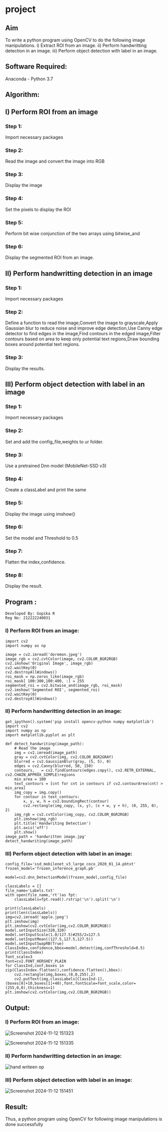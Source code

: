 # project

## Aim
To write a python program using OpenCV to do the following image manipulations.
i) Extract ROI from  an image.
ii) Perform handwritting detection in an image.
iii) Perform object detection with label in an image.

## Software Required:

Anaconda - Python 3.7

## Algorithm:

## I) Perform ROI from an image
### Step 1:
Import necessary packages 
### Step 2:
Read the image and convert the image into RGB
### Step 3:
Display the image
### Step 4:
Set the pixels to display the ROI 
### Step 5:
Perform bit wise conjunction of the two arrays  using bitwise_and 
### Step 6:
Display the segmented ROI from an image.

## II) Perform handwritting detection in an image

### Step 1:
Import necessary packages 
### Step 2:
Define a function to read the image,Convert the image to grayscale,Apply Gaussian blur to reduce noise and improve edge detection,Use Canny edge detector to find edges in the image,Find contours in the edged image,Filter contours based on area to keep only potential text regions,Draw bounding boxes around potential text regions.
### Step 3:
Display the results.

## III) Perform object detection with label in an image
### Step 1:
Import necessary packages 
### Step 2:
Set and add the config_file,weights to ur folder.
### Step 3:
Use a pretrained Dnn model (MobileNet-SSD v3)
### Step 4:
Create a classLabel and print the same
### Step 5:
Display the image using imshow()
### Step 6:
Set the model and Threshold to 0.5
### Step 7:
Flatten the index,confidence.
### Step 8:
Display the result.

## Program :
```
Developed By: Gopika R
Reg No: 212222240031
```
### I) Perform ROI from an image:
```
import cv2
import numpy as np

image = cv2.imread('doremon.jpeg')
image_rgb = cv2.cvtColor(image, cv2.COLOR_BGR2RGB)
cv2.imshow('Original Image', image_rgb)
cv2.waitKey(0)
cv2.destroyAllWindows()
roi_mask = np.zeros_like(image_rgb)
roi_mask[ 100:300,100:400, :] = 255 
segmented_roi = cv2.bitwise_and(image_rgb, roi_mask)
cv2.imshow('Segmented ROI', segmented_roi)
cv2.waitKey(0)
cv2.destroyAllWindows()
````

### II) Perform handwritting detection in an image: 
```
get_ipython().system('pip install opencv-python numpy matplotlib')
import cv2
import numpy as np
import matplotlib.pyplot as plt

def detect_handwriting(image_path):
    # Read the image
    img = cv2.imread(image_path)
    gray = cv2.cvtColor(img, cv2.COLOR_BGR2GRAY)
    blurred = cv2.GaussianBlur(gray, (5, 5), 0)
    edges = cv2.Canny(blurred, 50, 150)
    contours, _ = cv2.findContours(edges.copy(), cv2.RETR_EXTERNAL, cv2.CHAIN_APPROX_SIMPLE)regions
    min_area = 100
    text_contours = [cnt for cnt in contours if cv2.contourArea(cnt) > min_area]
    img_copy = img.copy()
    for contour in text_contours:
        x, y, w, h = cv2.boundingRect(contour)
        cv2.rectangle(img_copy, (x, y), (x + w, y + h), (0, 255, 0), 2)
    img_rgb = cv2.cvtColor(img_copy, cv2.COLOR_BGR2RGB)
    plt.imshow(img_rgb)
    plt.title('Handwriting Detection')
    plt.axis('off')
    plt.show()
image_path = 'handwritten image.jpg'
detect_handwriting(image_path)
```
### III) Perform object detection with label in an image:
```
config_file='ssd_mobilenet_v3_large_coco_2020_01_14.pbtxt'
frozen_model='frozen_inference_graph.pb'

model=cv2.dnn_DetectionModel(frozen_model,config_file)

classLabels = []
file_name='Labels.txt'
with open(file_name,'rt')as fpt:
    classLabels=fpt.read().rstrip('\n').split('\n')

print(classLabels)
print(len(classLabels))
img=cv2.imread('apple.jpeg')
plt.imshow(img)
plt.imshow(cv2.cvtColor(img,cv2.COLOR_BGR2RGB))
model.setInputSize(320,320)
model.setInputScale(1.0/127.5)#255/2=127.5
model.setInputMean((127.5,127.5,127.5))
model.setInputSwapRB(True)
ClassIndex,confidence,bbox=model.detect(img,confThreshold=0.5)
print(ClassIndex)
font_scale=3
font=cv2.FONT_HERSHEY_PLAIN
for ClassInd,conf,boxes in zip(ClassIndex.flatten(),confidence.flatten(),bbox):
    cv2.rectangle(img,boxes,(0,0,255),2)
    cv2.putText(img,classLabels[ClassInd-1],(boxes[0]+10,boxes[1]+40),font,fontScale=font_scale,color=(255,0,0),thickness=1)
plt.imshow(cv2.cvtColor(img,cv2.COLOR_BGR2RGB))
```

## Output: 

### I) Perform ROI from an image:

![Screenshot 2024-11-12 151323](https://github.com/user-attachments/assets/2bbb20b7-4b55-4cc5-84eb-71ba331da048)

![Screenshot 2024-11-12 151335](https://github.com/user-attachments/assets/38d4208f-f670-4971-8341-f2c06ef8fad7)

### II) Perform handwritting detection in an image: 

![hand writeen op](https://github.com/user-attachments/assets/f942a513-b0b2-49d9-914e-ce066680a6b8)

### III) Perform object detection with label in an image:

![Screenshot 2024-11-12 151451](https://github.com/user-attachments/assets/75adf75e-5060-406d-8d4b-c208710416aa)



## Result:
Thus, a python program using OpenCV for following image manipulations is done successfully
